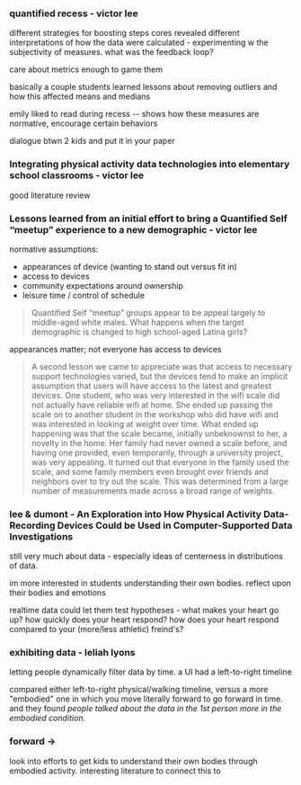 ### quantified recess - victor lee

different strategies for boosting steps cores revealed different interpretations of how the data were calculated - experimenting w the subjectivity of measures. what was the feedback loop?

care about metrics enough to game them

basically a couple students learned lessons about removing outliers and how this affected means and medians

emily liked to read during recess -- shows how these measures are normative, encourage certain behaviors

dialogue btwn 2 kids and put it in your paper

### Integrating physical activity data technologies into elementary school classrooms - victor lee

good literature review

### Lessons learned from an initial effort to bring a Quantified Self “meetup” experience to a new demographic - victor lee

normative assumptions:
- appearances of device (wanting to stand out versus fit in)
- access to devices
- community expectations around ownership
- leisure time / control of schedule

> Quantified Self “meetup” groups appear to be appeal
largely to middle-aged white males. What happens
when the target demographic is changed to high
school-aged Latina girls?

appearances matter; not everyone has access to devices

> A second lesson we came to appreciate was that access
to necessary support technologies varied, but the
devices tend to make an implicit assumption that users
will have access to the latest and greatest devices. One
student, who was very interested in the wifi scale did
not actually have reliable wifi at home. She ended up
passing the scale on to another student in the
workshop who did have wifi and was interested in
looking at weight over time. What ended up happening
was that the scale became, initially unbeknownst to
her, a novelty in the home. Her family had never
owned a scale before, and having one provided, even
temporarily, through a university project, was very
appealing. It turned out that everyone in the family
used the scale, and some family members even
brought over friends and neighbors over to try out the
scale. This was determined from a large number of
measurements made across a broad range of weights.

### lee & dumont - An Exploration into How Physical Activity Data-Recording Devices Could be Used in Computer-Supported Data Investigations

still very much about data - especially ideas of centerness in distributions of data. 

im more interested in students understanding their own bodies. reflect upon their bodies    and emotions

realtime data could let them test hypotheses - what makes your heart go up? how quickly does your heart respond? how does your heart respond compared to your (more/less athletic) freind's?

### exhibiting data - leliah lyons

letting people dynamically filter data by time. a UI had a left-to-right timeline

compared either left-to-right physical/walking timeline, versus a more "embodied" one in which you move literally forward to go forward in time. and they found *people talked about the data in the 1st person more in the embodied condition.*

### forward ->

look into efforts to get kids to understand their own bodies through embodied activity. interesting literature to connect this to